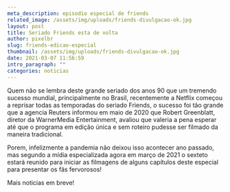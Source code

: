 ```yaml
---
meta_description: episodio especial de friends
related_image: /assets/img/uploads/friends-divulgacao-ok.jpg
layout: post
title: Seriado Friends esta de volta
author: pixelbr
slug: friends-edicao-especial
thumbnail: /assets/img/uploads/friends-divulgacao-ok.jpg
date: 2021-03-07 11:56:59
intro_paragraph: ""
categories: noticias
---
```



Quem não se lembra deste grande seriado dos anos 90 que um tremendo sucesso mundial, principalmente no Brasil, recentemente  a Netflix começou a reprisar todas as temporadas do seriado Friends, o sucesso foi tão grande que a agencia Reuters informou em maio de 2020 que Robert Greenblatt, diretor da WarnerMedia Entertainment, avaliou que valeria a pena esperar até que o programa em edição única e sem roteiro pudesse ser filmado da maneira tradicional. 

Porem, infelizmente a pandemia não deixou isso acontecer ano passado, mas segundo a mídia especializada agora em março de 2021 o sexteto estará reunido para iniciar as filmagens de alguns capítulos deste especial para presentar os fãs fervorosos! 

Mais noticias em breve!
